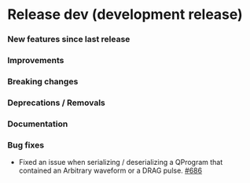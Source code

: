 # Release dev (development release)

### New features since last release

### Improvements

### Breaking changes

### Deprecations / Removals

### Documentation

### Bug fixes

- Fixed an issue when serializing / deserializing a QProgram that contained an Arbitrary waveform or a DRAG pulse.
  [#686](https://github.com/qilimanjaro-tech/qililab/pull/686)
